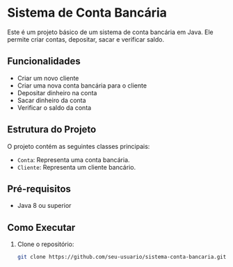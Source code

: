 # Sistema de Conta Bancária

Este é um projeto básico de um sistema de conta bancária em Java. Ele permite criar contas, depositar, sacar e verificar saldo.

## Funcionalidades

- Criar um novo cliente
- Criar uma nova conta bancária para o cliente
- Depositar dinheiro na conta
- Sacar dinheiro da conta
- Verificar o saldo da conta

## Estrutura do Projeto

O projeto contém as seguintes classes principais:

- `Conta`: Representa uma conta bancária.
- `Cliente`: Representa um cliente bancário.

## Pré-requisitos

- Java 8 ou superior

## Como Executar

1. Clone o repositório:
   ```sh
   git clone https://github.com/seu-usuario/sistema-conta-bancaria.git
